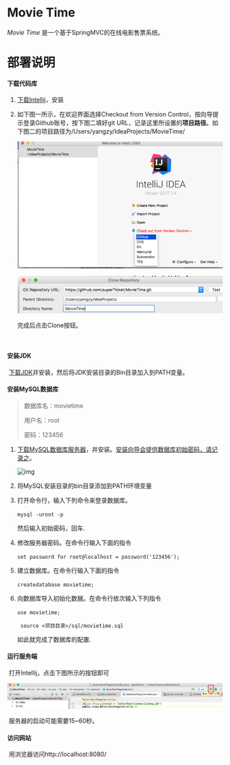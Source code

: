 # Movie Time

*Movie Time* 是一个基于SpringMVC的在线电影售票系统。



# 部署说明

#### 下载代码库

1. [下载Intellij](http://www.jetbrains.com/idea/download/)，安装

2. 如下图一所示，在欢迎界面选择Checkout from Version Control，按向导提示登录Github账号，按下图二填好git URL，记录这里所设置的**项目路径**。如下图二的项目路径为/Users/yangzy/IdeaProjects/MovieTime/

   ![img](readmeResources/welcome.png)

   ![img](readmeResources/clone.png)

   完成后点击Clone按钮。

   ​

#### 安装JDK

​	[下载JDK](http://www.oracle.com/technetwork/java/javase/downloads/jdk8-downloads-2133151.html)并安装，然后将JDK安装目录的Bin目录加入到PATH变量。

  

#### 安装MySQL数据库

> 数据库名：movietime
>
> 用户名：root
>
> 密码：123456

 

1. [下载MySQL数据库服务器](https://dev.mysql.com/downloads/mysql/)，并安装。<u>安装向导会提供数据库初始密码，请记录之</u>。

   ![img](initreadmeResources/initialPassword.png)

2. 将MySQL安装目录的bin目录添加到PATH环境变量

3. 打开命令行，输入下列命令来登录数据库。

   `mysql -uroot -p`

   然后输入初始密码，回车.

4. 修改服务器密码。在命令行输入下面的指令

   `set password for root@localhost = password('123456');`

5. 建立数据库。在命令行输入下面的指令

      `createdatabase movietime;`

6. 向数据库导入初始化数据。在命令行依次输入下列指令

      `use movietime;`

      `	source <项目目录>/sql/movietime.sql`

      ​如此就完成了数据库的配置.



#### 运行服务端

​	打开Intellij，点击下图所示的按钮即可

![img](readmeResources/run.png)

​	服务器的启动可能需要15~60秒。

 

#### 访问网站

​	用浏览器访问http://localhost:8080/